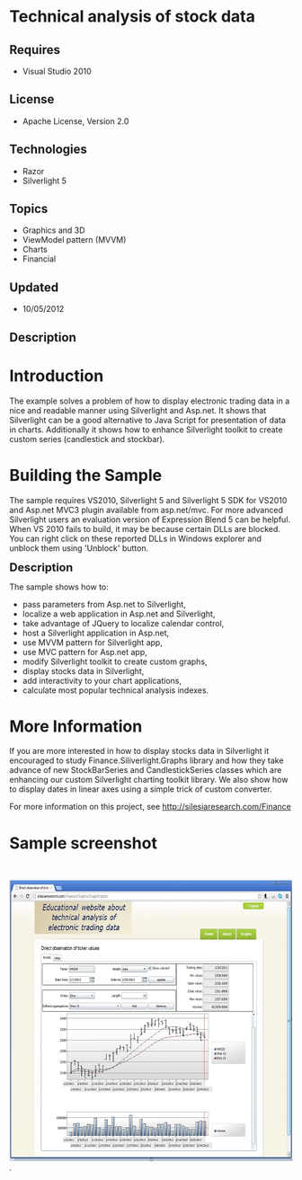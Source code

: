# Technical analysis of stock data
## Requires
- Visual Studio 2010
## License
- Apache License, Version 2.0
## Technologies
- Razor
- Silverlight 5
## Topics
- Graphics and 3D
- ViewModel pattern (MVVM)
- Charts
- Financial
## Updated
- 10/05/2012
## Description

<h1>Introduction</h1>
<p>The example solves a problem of how to display electronic trading data in a nice and readable manner using Silverlight and Asp.net. It shows that Silverlight can be a good alternative to Java Script for presentation of data in charts. Additionally it shows
 how to enhance Silverlight toolkit to create custom series (candlestick and stockbar).</p>
<h1><span>Building the Sample</span></h1>
<p>The sample requires VS2010, Silverlight 5 and Silverlight 5 SDK for VS2010 and Asp.net MVC3 plugin available from asp.net/mvc. For more advanced Silverlight users an evaluation version of Expression Blend 5 can be helpful. When VS 2010 fails to build, it
 may be because certain DLLs are blocked. You can right click on these reported DLLs in Windows explorer and unblock them using 'Unblock' button.</p>
<p><span style="font-size:20px; font-weight:bold">Description</span></p>
<p>The sample shows how to:</p>
<ul>
<li>pass parameters from Asp.net to Silverlight, </li><li>localize a web application in Asp.net and Silverlight, </li><li>take advantage of JQuery to localize calendar control, </li><li>host a Silverlight application in Asp.net, </li><li>use MVVM pattern for Silverlight app, </li><li>use MVC pattern for Asp.net app, </li><li>modify Silverlight toolkit to create custom graphs, </li><li>display stocks data in Silverlight, </li><li>add interactivity to your chart applications, </li><li>calculate most popular technical analysis indexes. </li></ul>
<h1>More Information</h1>
<p>If you are more interested in how to display stocks data in Silverlight it encouraged to study Finance.Siliverlight.Graphs library and how they take advance of new StockBarSeries and CandlestickSeries classes which are enhancing our custom Silverlight charting
 toolkit library. We also show how to display dates in linear axes using a simple trick of custom converter.&nbsp;</p>
<p>For more information on this project, see <a href="http://silesiaresearch.com/Finance">
http://silesiaresearch.com/Finance</a></p>
<h1>Sample screenshot</h1>
<p>&nbsp;</p>
<p><em><em><img id="67496" src="67496-stocks.jpg" alt="" width="657" height="500">.</em></em></p>
